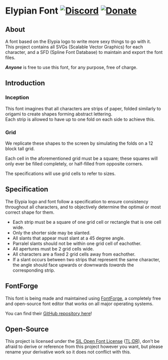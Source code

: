 # Elypian Font [![Discord][discord-members]][discord] [![Donate][donate-shield]][elypia-donate]

## About
A font based on the Elypia logo to write more sexy things to go with it.  
This project contains all SVGs (Scalable Vector Graphics) for each character,
and a SFD (Spline Font Database) to maintain and export the font files.

**_Anyone_** is free to use this font, for any purpose, free of charge.

## Introduction
### Inception
This font imagines that all characters are strips of paper, folded
similarly to origami to create shapes forming abstract lettering.  
Each strip is allowed to have up to one fold on each side to achieve this.  

### Grid
We replicate these shapes to the screen by simulating the folds on a 12
block tall grid.

Each cell in the aforementioned grid must be a square; these squares
will only ever be filled completely, or half-filled from opposite corners. 

The specifications will use grid cells to refer to sizes.

## Specification
The Elypia logo and font follow a specification to ensure consistency throughout 
all characters, and to objectively determine the optimal or most correct shape for them.

* Each strip must be a square of one grid cell or rectangle that is one cell wide.
* Only the shorter side may be slanted.
* All slants that appear must slant at a 45 degree angle.
* Parralel slants should not be within one grid cell of eachother.
* All apertures must be 2 grid cells wide.
* All characters are a fixed 2 grid cells away from eachother.
* If a slant occurs between two strips that represent the same character,
the angle should face upwards or downwards _towards_ the corresponding strip. 

## 

## FontForge
This font is being made and maintained using [FontForge][fontforge], a completely free and
open-source font editor that works on all major operating systems.

You can find their [GitHub repository here][font-forge-git]!

## Open-Source
This project is licensed under the [SIL Open Font License][license] ([TL;DR][license-tldr]), 
don't be afraid to derive or reference from this project however you want, but 
please rename your derivative work so it does not conflict with this.

[discord]: https://discord.gg/hprGMaM "Discord Invite"
[discord-members]: https://discordapp.com/api/guilds/184657525990359041/widget.png "Discord Shield"
[donate-shield]: https://img.shields.io/badge/Elypia-Donate-blueviolet "Donate Shield"
[elypia-donate]: https://elypia.org/donate "Donate to Elypia"
[fontforge]: https://fontforge.github.io/en-US/ "FontForge"
[font-forge-git]: https://github.com/fontforge "FontForge on GitHub"
[license]: https://scripts.sil.org/OFL "Official License Page"
[license-tldr]: https://tldrlegal.com/license/open-font-license-(ofl)-explained "TL;DR of License"